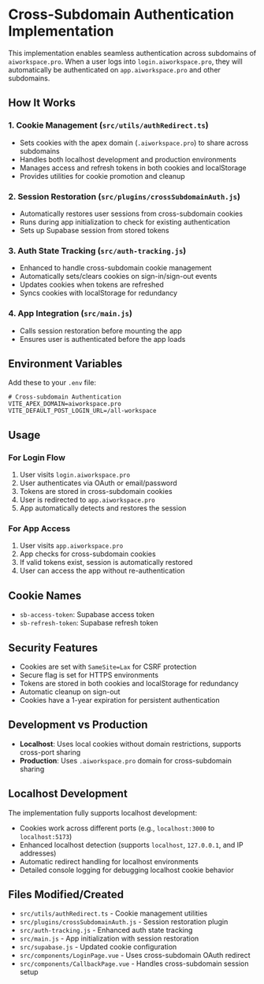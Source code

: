 # Cross-Subdomain Authentication Implementation

This implementation enables seamless authentication across subdomains of `aiworkspace.pro`. When a user logs into `login.aiworkspace.pro`, they will automatically be authenticated on `app.aiworkspace.pro` and other subdomains.

## How It Works

### 1. Cookie Management (`src/utils/authRedirect.ts`)
- Sets cookies with the apex domain (`.aiworkspace.pro`) to share across subdomains
- Handles both localhost development and production environments
- Manages access and refresh tokens in both cookies and localStorage
- Provides utilities for cookie promotion and cleanup

### 2. Session Restoration (`src/plugins/crossSubdomainAuth.js`)
- Automatically restores user sessions from cross-subdomain cookies
- Runs during app initialization to check for existing authentication
- Sets up Supabase session from stored tokens

### 3. Auth State Tracking (`src/auth-tracking.js`)
- Enhanced to handle cross-subdomain cookie management
- Automatically sets/clears cookies on sign-in/sign-out events
- Updates cookies when tokens are refreshed
- Syncs cookies with localStorage for redundancy

### 4. App Integration (`src/main.js`)
- Calls session restoration before mounting the app
- Ensures user is authenticated before the app loads

## Environment Variables

Add these to your `.env` file:

```env
# Cross-subdomain Authentication
VITE_APEX_DOMAIN=aiworkspace.pro
VITE_DEFAULT_POST_LOGIN_URL=/all-workspace
```

## Usage

### For Login Flow
1. User visits `login.aiworkspace.pro`
2. User authenticates via OAuth or email/password
3. Tokens are stored in cross-subdomain cookies
4. User is redirected to `app.aiworkspace.pro`
5. App automatically detects and restores the session

### For App Access
1. User visits `app.aiworkspace.pro`
2. App checks for cross-subdomain cookies
3. If valid tokens exist, session is automatically restored
4. User can access the app without re-authentication

## Cookie Names
- `sb-access-token`: Supabase access token
- `sb-refresh-token`: Supabase refresh token

## Security Features
- Cookies are set with `SameSite=Lax` for CSRF protection
- Secure flag is set for HTTPS environments
- Tokens are stored in both cookies and localStorage for redundancy
- Automatic cleanup on sign-out
- Cookies have a 1-year expiration for persistent authentication

## Development vs Production
- **Localhost**: Uses local cookies without domain restrictions, supports cross-port sharing
- **Production**: Uses `.aiworkspace.pro` domain for cross-subdomain sharing

## Localhost Development
The implementation fully supports localhost development:
- Cookies work across different ports (e.g., `localhost:3000` to `localhost:5173`)
- Enhanced localhost detection (supports `localhost`, `127.0.0.1`, and IP addresses)
- Automatic redirect handling for localhost environments
- Detailed console logging for debugging localhost cookie behavior

## Files Modified/Created
- `src/utils/authRedirect.ts` - Cookie management utilities
- `src/plugins/crossSubdomainAuth.js` - Session restoration plugin
- `src/auth-tracking.js` - Enhanced auth state tracking
- `src/main.js` - App initialization with session restoration
- `src/supabase.js` - Updated cookie configuration
- `src/components/LoginPage.vue` - Uses cross-subdomain OAuth redirect
- `src/components/CallbackPage.vue` - Handles cross-subdomain session setup
